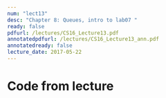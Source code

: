 ```yaml
---
num: "lect13"
desc: "Chapter 8: Queues, intro to lab07 "
ready: false
pdfurl: /lectures/CS16_Lecture13.pdf
annotatedpdfurl: /lectures/CS16_Lecture13_ann.pdf
annotatedready: false
lecture_date: 2017-05-22
---
```



# Code from lecture
